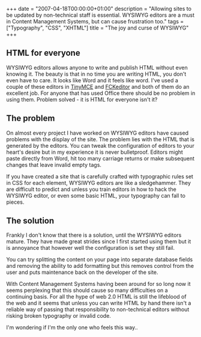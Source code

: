+++
date = "2007-04-18T00:00:00+01:00"
description = "Allowing sites to be updated by non-technical staff is essential. WYSIWYG editors are a must in Content Management Systems, but can cause frustration too."
tags = ["Typography", "CSS", "XHTML"]
title = "The joy and curse of WYSIWYG"
+++

## HTML for everyone

WYSIWYG editors allows anyone to write and publish HTML without even knowing it.
The beauty is that in no time you are writing HTML, you don't even have to care.
It looks like Word and it feels like word. I've used a couple of these editors
in [TinyMCE][1] and [FCKeditor][2] and both of them do an excellent job. For
anyone that has used Office there should be no problem in using them. Problem
solved - it is HTML for everyone isn't it?

## The problem

On almost every project I have worked on WYSIWYG editors have caused problems
with the display of the site. The problem lies with the HTML that is generated
by the editors. You can tweak the configuration of editors to your heart's
desire but in my experience it is never bulletproof. Editors might paste
directly from Word, hit too many carriage returns or make subsequent changes
that leave invalid empty tags.

If you have created a site that is carefully crafted with typographic rules set
in CSS for each element, WYSIWYG editors are like a sledgehammer. They are
difficult to predict and unless you train editors in how to hack the WYSIWYG
editor, or even some basic HTML, your typography can fall to pieces.

## The solution

Frankly I don't know that there is a solution, until the WYSIWYG editors mature.
They have made great strides since I first started using them but it is
annoyance that however well the configuration is set they still fail.

You can try splitting the content on your page into separate database fields and
removing the ability to add formatting but this removes control from the user
and puts maintenance back on the developer of the site.

With Content Management Systems having been around for so long now it seems
perplexing that this should cause so many difficulties on a continuing basis.
For all the hype of web 2.0 HTML is still the lifeblood of the web and it seems
that unless you can write HTML by hand there isn't a reliable way of passing
that responsibility to non-technical editors without risking broken typography
or invalid code.

I'm wondering if I'm the only one who feels this way..

[1]: http://tinymce.moxiecode.com/
[2]: http://www.fckeditor.net/
